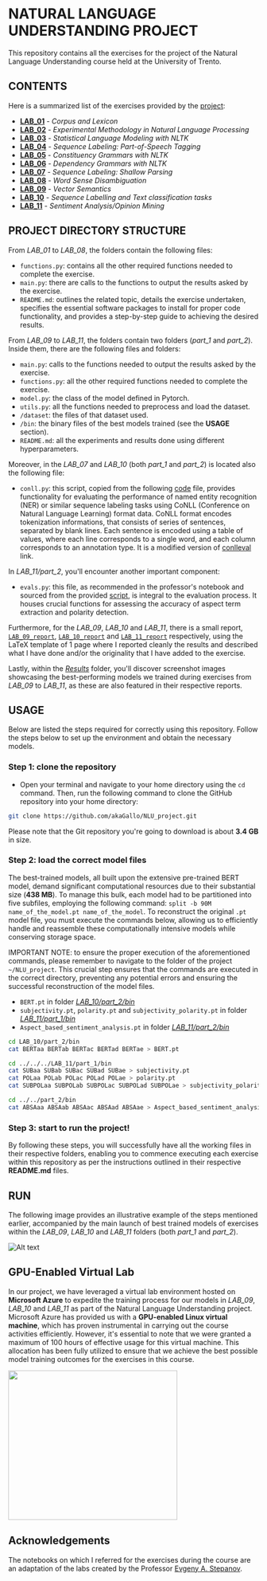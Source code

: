 # NATURAL LANGUAGE UNDERSTANDING PROJECT
This repository contains all the exercises for the project of the Natural Language Understanding course held at the University of Trento.

## CONTENTS
Here is a summarized list of the exercises provided by the [project](https://github.com/BrownFortress/NLU-2023-Labs/tree/main/labs):
- [**LAB_01**](https://github.com/akaGallo/NLU_project/tree/main/LAB_01) - *Corpus and Lexicon*
- [**LAB_02**](https://github.com/akaGallo/NLU_project/tree/main/LAB_02) - *Experimental Methodology in Natural Language Processing*
- [**LAB_03**](https://github.com/akaGallo/NLU_project/tree/main/LAB_03) - *Statistical Language Modeling with NLTK*
- [**LAB_04**](https://github.com/akaGallo/NLU_project/tree/main/LAB_04) - *Sequence Labeling: Part-of-Speech Tagging*
- [**LAB_05**](https://github.com/akaGallo/NLU_project/tree/main/LAB_05) - *Constituency Grammars with NLTK*
- [**LAB_06**](https://github.com/akaGallo/NLU_project/tree/main/LAB_06) - *Dependency Grammars with NLTK*
- [**LAB_07**](https://github.com/akaGallo/NLU_project/tree/main/LAB_07) - *Sequence Labeling: Shallow Parsing*
- [**LAB_08**](https://github.com/akaGallo/NLU_project/tree/main/LAB_08) - *Word Sense Disambiguation*
- [**LAB_09**](https://github.com/akaGallo/NLU_project/tree/main/LAB_09) - *Vector Semantics*
- [**LAB_10**](https://github.com/akaGallo/NLU_project/tree/main/LAB_10) - *Sequence Labelling and Text classification tasks*
- [**LAB_11**](https://github.com/akaGallo/NLU_project/tree/main/LAB_11) - *Sentiment Analysis/Opinion Mining*

## PROJECT DIRECTORY STRUCTURE
From *LAB_01* to *LAB_08*, the folders contain the following files:

-  `functions.py`: contains all the other required functions needed to complete the exercise.
-  `main.py`: there are calls to the functions to output the results asked by the exercise.
-  `README.md`: outlines the related topic, details the exercise undertaken, specifies the essential software packages to install for proper code functionality, and provides a step-by-step guide to achieving the desired results.

From *LAB_09* to *LAB_11*, the folders contain two folders (*part_1* and *part_2*). Inside them, there are the following files and folders:

- `main.py`: calls to the functions needed to output the results asked by the exercise.
- `functions.py`: all the other required functions needed to complete the exercise.
- `model.py`: the class of the model defined in Pytorch.
- `utils.py`: all the functions needed to preprocess and load the dataset.
- `/dataset`: the files of that dataset used.
- `/bin`: the binary files of the best models trained (see the **USAGE** section).
- `README.md`: all the experiments and results done using different hyperparameters.

Moreover, in the *LAB_07* and *LAB_10* (both *part_1* and *part_2*) is located also the following file:
-  `conll.py`: this script, copied from the following [code](https://github.com/BrownFortress/NLU-2023-Labs/blob/main/labs/conll.py) file, provides functionality for evaluating the performance of named entity recognition (NER) or similar sequence labeling tasks using CoNLL (Conference on Natural Language Learning) format data. CoNLL format encodes tokenization informations, that consists of series of sentences, separated by blank lines. Each sentence is encoded using a table of values, where each line corresponds to a single word, and each column corresponds to an annotation type. It is a modified version of [conlleval](https://pypi.org/project/conlleval/) link.

In *LAB_11/part_2*, you'll encounter another important component:
- `evals.py`: this file, as recommended in the professor's notebook and sourced from the provided [script](https://github.com/lixin4ever/E2E-TBSA/blob/master/evals.py), is integral to the evaluation process. It houses crucial functions for assessing the accuracy of aspect term extraction and polarity detection.

Furthermore, for the *LAB_09*, *LAB_10* and *LAB_11*, there is a small report, [`LAB_09_report`](https://github.com/akaGallo/NLU_project/blob/main/LAB_09/LAB_09_Report.pdf), [`LAB_10_report`]( https://github.com/akaGallo/NLU_project/blob/main/LAB_10/LAB_10_Report.pdf) and [`LAB_11_report`]( https://github.com/akaGallo/NLU_project/blob/main/LAB_11/LAB_11_Report.pdf) respectively, using the LaTeX template of 1 page where I reported cleanly the results and described what I have done and/or the originality that I have added to the exercise.

Lastly, within the [*Results*](https://github.com/akaGallo/NLU_project/tree/main/Results) folder, you'll discover screenshot images showcasing the best-performing models we trained during exercises from *LAB_09* to *LAB_11*, as these are also featured in their respective reports.

## USAGE
Below are listed the steps required for correctly using this repository. Follow the steps below to set up the environment and obtain the necessary models.

### Step 1: clone the repository
- Open your terminal and navigate to your home directory using the `cd` command. Then, run the following command to clone the GitHub repository into your home directory:
```bash
git clone https://github.com/akaGallo/NLU_project.git
```
Please note that the Git repository you're going to download is about **3.4 GB** in size.

### Step 2: load the correct model files
The best-trained models, all built upon the extensive pre-trained BERT model, demand significant computational resources due to their substantial size (**438 MB**). To manage this bulk, each model had to be partitioned into five subfiles, employing the following command: `split -b 90M name_of_the_model.pt name_of_the_model`. To reconstruct the original `.pt` model file, you must execute the commands below, allowing us to efficiently handle and reassemble these computationally intensive models while conserving storage space.

IMPORTANT NOTE: to ensure the proper execution of the aforementioned commands, please remember to navigate to the folder of the project `~/NLU_project`. This crucial step ensures that the commands are executed in the correct directory, preventing any potential errors and ensuring the successful reconstruction of the model files.

- `BERT.pt` in folder [*LAB_10/part_2/bin*](https://github.com/akaGallo/NLU_project/tree/main/LAB_10/part_2/bin)
- `subjectivity.pt`, `polarity.pt` and `subjectivity_polarity.pt` in folder [*LAB_11/part_1/bin*](https://github.com/akaGallo/NLU_project/tree/main/LAB_11/part_1/bin)
- `Aspect_based_sentiment_analysis.pt` in folder [*LAB_11/part_2/bin*](https://github.com/akaGallo/NLU_project/tree/main/LAB_11/part_2/bin)

```bash
cd LAB_10/part_2/bin
cat BERTaa BERTab BERTac BERTad BERTae > BERT.pt

cd ../../../LAB_11/part_1/bin
cat SUBaa SUBab SUBac SUBad SUBae > subjectivity.pt
cat POLaa POLab POLac POLad POLae > polarity.pt
cat SUBPOLaa SUBPOLab SUBPOLac SUBPOLad SUBPOLae > subjectivity_polarity.pt

cd ../../part_2/bin
cat ABSAaa ABSAab ABSAac ABSAad ABSAae > Aspect_based_sentiment_analysis.pt
```

### Step 3: start to run the project!
By following these steps, you will successfully have all the working files in their respective folders, enabling you to commence executing each exercise within this repository as per the instructions outlined in their respective **README.md** files.

## RUN
The following image provides an illustrative example of the steps mentioned earlier, accompanied by the main launch of best trained models of exercises within the *LAB_09*, *LAB_10* and *LAB_11* folders (both *part_1* and *part_2*).

![Alt text](Results/ALL.png)

## GPU-Enabled Virtual Lab
In our project, we have leveraged a virtual lab environment hosted on **Microsoft Azure** to expedite the training process for our models in *LAB_09*, *LAB_10* and *LAB_11* as part of the Natural Language Understanding project. Microsoft Azure has provided us with a **GPU-enabled Linux virtual machine**, which has proven instrumental in carrying out the course activities efficiently. However, it's essential to note that we were granted a maximum of 100 hours of effective usage for this virtual machine. This allocation has been fully utilized to ensure that we achieve the best possible model training outcomes for the exercises in this course.

<img src="Results/GPU.png" width="340" height="300">

## Acknowledgements
The notebooks on which I referred for the exercises during the course are an adaptation of the labs created by the Professor [Evgeny A. Stepanov](https://github.com/esrel).
